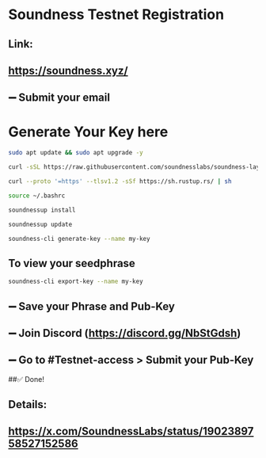 # Soundness Testnet Registration
## Link:
## https://soundness.xyz/
## ➖ Submit your email

# Generate Your Key here
```bash
sudo apt update && sudo apt upgrade -y
```

```bash
curl -sSL https://raw.githubusercontent.com/soundnesslabs/soundness-layer/main/soundnessup/install | bash
```
```bash
curl --proto '=https' --tlsv1.2 -sSf https://sh.rustup.rs/ | sh
```
```bash
source ~/.bashrc
```
```bash
soundnessup install
```
```bash
soundnessup update
```
```bash
soundness-cli generate-key --name my-key
```
## To view your seedphrase
```bash
soundness-cli export-key --name my-key
```
## ➖ Save your Phrase and Pub-Key
## ➖ Join Discord (https://discord.gg/NbStGdsh)
## ➖ Go to #Testnet-access > Submit your Pub-Key
##✅ Done!

## Details: 
## https://x.com/SoundnessLabs/status/1902389758527152586

